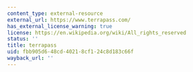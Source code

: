 ```yaml
---
content_type: external-resource
external_url: https://www.terrapass.com/
has_external_license_warning: true
license: https://en.wikipedia.org/wiki/All_rights_reserved
status: ''
title: terrapass
uid: fbb905d6-48cd-4021-8cf1-24c8d183c66f
wayback_url: ''
---
```

